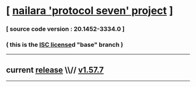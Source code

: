 
# [ [nailara 'protocol seven' project](http://src.nailara.net/) ]

### [ source code version : 20.1452-3334.0 ]

### ( this is the [ISC license](license)d "base" branch )
---
## current [release](https://github.com/anotherlink/nailara/releases) \\\\// [v1.57.7](https://github.com/anotherlink/nailara/releases/tag/v1.57.7)
---
